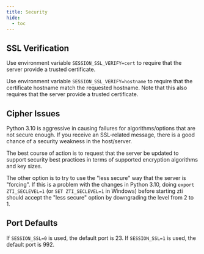 ```yaml
---
title: Security
hide:
  - toc
---
```


## SSL Verification

Use environment variable `SESSION_SSL_VERIFY=cert` to require that the
server provide a trusted certificate.

Use environment variable `SESSION_SSL_VERIFY=hostname` to require that
the certificate hostname match the requested hostname. Note that this
also requires that the server provide a trusted certificate.

## Cipher Issues

Python 3.10 is aggressive in causing failures for algorithms/options that are not secure enough. If you receive an SSL-related message, there is a good chance of a security weakness in the host/server.

The best course of action is to request that the server be updated to support security best practices in terms of supported encryption algorithms and key sizes.

The other option is to try to use the "less secure" way that the server is "forcing". If this is a problem with the changes in Python 3.10, doing `export ZTI_SECLEVEL=1` (or `SET ZTI_SECLEVEL=1` in Windows) before starting zti should accept the "less secure" option by downgrading the level from 2 to 1.

## Port Defaults

If `SESSION_SSL=0` is used, the default port is 23. If `SESSION_SSL=1` is used, the default port is 992.
